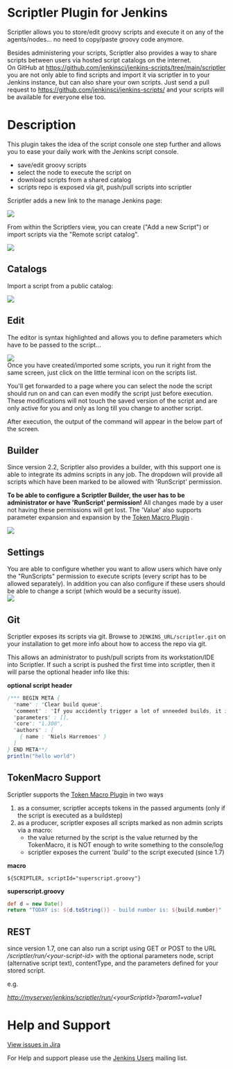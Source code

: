 # Scriptler Plugin for Jenkins

Scriptler allows you to store/edit groovy scripts and execute it on any
of the agents/nodes... no need to copy/paste groovy code anymore.

Besides administering your scripts, Scriptler also provides a way to
share scripts between users via hosted script catalogs on the
internet.  
On GitHub at
<https://github.com/jenkinsci/jenkins-scripts/tree/main/scriptler> you
are not only able to find scripts and import it via scriptler in to your
Jenkins instance, but can also share your own scripts. Just send a pull
request to <https://github.com/jenkinsci/jenkins-scripts/> and your
scripts will be available for everyone else too.

# Description

This plugin takes the idea of the script console one step further and
allows you to ease your daily work with the Jenkins script console.

-   save/edit groovy scripts
-   select the node to execute the script on
-   download scripts from a shared catalog
-   scripts repo is exposed via git, push/pull scripts into scriptler

Scriptler adds a new link to the manage Jenkins page:

![](docs/images/screen-capture-1.gif)

From within the Scriptlers view, you can create ("Add a new Script") or
import scripts via the "Remote script catalog".

![](docs/images/screen-capture-10.jpg)

## Catalogs

Import a script from a public catalog:

![](docs/images/screen-capture-8.jpg)

## Edit

The editor is syntax highlighted and allows you to define parameters
which have to be passed to the script...

![](docs/images/screen-capture-11.jpg)  
Once you have created/imported some scripts, you run it right from the
same screen, just click on the little terminal icon on the scripts list.

You'll get forwarded to a page where you can select the node the script
should run on and can can even modify the script just before execution.
These modifications will not touch the saved version of the script and
are only active for you and only as long till you change to another
script.

After execution, the output of the command will appear in the below part
of the screen.

## Builder

Since version 2.2, Scriptler also provides a builder, with this support
one is able to integrate its admins scripts in any job. The dropdown
will provide all scripts which have been marked to be allowed with
'RunScript' permission.

**To be able to configure a Scriptler Builder, the user has to be
administrator or have 'RunScript' permission!** All changes made by a
user not having these permissions will get lost. The 'Value' also
supports parameter expansion and expansion by the [Token Macro
Plugin](https://wiki.jenkins.io/display/JENKINS/Token+Macro+Plugin) .

![](docs/images/scriptler-builder.jpg)

## Settings

You are able to configure whether you want to allow users which have
only the "RunScripts" permission to execute scripts (every script has to
be allowed separately). In addition you can also configure if these
users should be able to change a script (which would be a security
issue).  
![](docs/images/screen-capture-9.jpg)

## Git

Scriptler exposes its scripts via git. Browse to
`JENKINS_URL/scriptler.git` on your installation to get more info about
how to access the repo via git.

This allows an administrator to push/pull scripts from its
workstation/IDE into Scriptler. If such a script is pushed the first
time into scriptler, then it will parse the optional header info like
this:

**optional script header**

``` groovy
/*** BEGIN META {
  "name" : "Clear build queue",
  "comment" : "If you accidently trigger a lot of unneeded builds, it is useful to be able to <b>cancel</b> them all",
  "parameters" : [],
  "core": "1.300",
  "authors" : [
    { name : "Niels Harremoes" }
  ]
} END META**/
println("hello world")
```

## TokenMacro Support

Scriptler supports the [Token Macro
Plugin](https://wiki.jenkins.io/display/JENKINS/Token+Macro+Plugin) in
two ways

1.  as a consumer, scriptler accepts tokens in the passed arguments
    (only if the script is executed as a buildstep)
2.  as a producer, scriptler exposes all scripts marked as non admin
    scripts via a macro:  
    - the value returned by the script is the value returned by the
    TokenMacro, it is NOT enough to write something to the console/log  
    - scriptler exposes the current '*build'* to the script executed
    (since 1.7)

**macro**

``` 
${SCRIPTLER, scriptId="superscript.groovy"}
```

**superscript.groovy**

``` groovy
def d = new Date()
return "TODAY is: ${d.toString()} - build number is: ${build.number}"
```

## REST

since version 1.7, one can also run a script using GET or POST to the
URL */scriptler/run/\<your-script-id\>* with the optional
parameters node, script (alternative script text), contentType, and the
parameters defined for your stored script.

e.g.

*<http://myserver/jenkins/scriptler/run/>\<yourScriptId\>?param1=value1*

# Help and Support

[View issues in
Jira](http://issues.jenkins-ci.org/secure/IssueNavigator.jspa?reset=true&jqlQuery=project%20=%20JENKINS%20AND%20status%20in%20%28Open,%20%22In%20Progress%22,%20Reopened%29%20AND%20component%20=%20%27scriptler-plugin%27&src=confmacro)

For Help and support please use the [Jenkins
Users](http://jenkins-ci.org/content/mailing-lists) mailing list.

